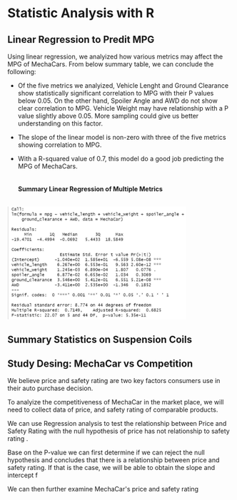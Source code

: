 # Statistic Analysis with R

## Linear Regression to Predit MPG
Using linear regression, we analyized how various metrics may affect the MPG of MechaCars.  From below summary table, we can conclude the following:

* Of the five metrics we analyized, Vehicle Lenght and Ground Clearance show statistically significant correlation to MPG with their P values below 0.05.  On the other hand, Spoiler Angle and AWD do not show clear correlation to MPG.  Vehicle Weight may have relationship with a P value slightly above 0.05.  More sampling could give us better understanding on this factor.

* The slope of the linear model is non-zero with three of the five metrics showing correlation to MPG. 

* With a R-squared value of 0.7, this model do a good job predicting the MPG of MechaCars.  
<br></br>
**Summary Linear Regression of Multiple Metrics**
<br></br>
<img src="images/MechaCar_mpg_lm.JPG" width = "400px">

## Summary Statistics on Suspension Coils


## Study Desing: MechaCar vs Competition
We believe price and safety rating are two key factors consumers use in their auto purchase decision.

To analyize the competitiveness of MechaCar in the market place, we will need to collect data of price, and safety rating of comparable products.

We can use Regression analysis to test the relationship between Price and Safety Rating with the null hypothesis of price has not relationship to safety rating .  

Base on the P-value we can first determine if we can reject the null hypothesis and concludes that there is a relationship between price and safety rating.  If that is the case, we will be able to obtain the slope and intercept f

We can then further examine MechaCar's price and safety rating 

